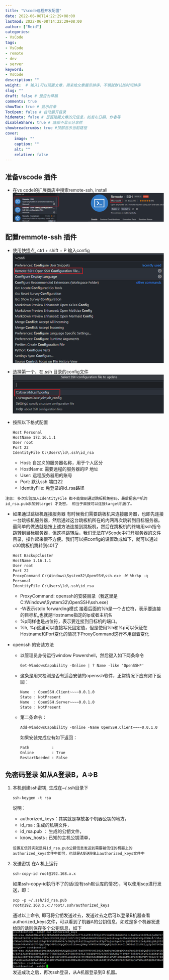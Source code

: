 ```yaml
---
title: "Vscode远程开发配置"
date: 2022-06-08T14:22:29+08:00
lastmod: 2022-06-08T14:22:29+08:00
author: ["Reid"]
categories: 
- VsCode
tags: 
- VsCode
- remote
- dev
- server
keyword:
- VsCode
description: ""
weight:  # 输入1可以顶置文章，用来给文章展示排序，不填就默认按时间排序
slug: ""
draft: false # 是否为草稿
comments: true
showToc: true # 显示目录
TocOpen: false # 自动展开目录
hidemeta: false # 是否隐藏文章的元信息，如发布日期、作者等
disableShare: true # 底部不显示分享栏
showbreadcrumbs: true #顶部显示当前路径
cover:
    image: ""
    caption: ""
    alt: ""
    relative: false
---
```


## 准备vscode 插件

- 在vs code的扩展商店中搜索remote-ssh, install
  ![remote-ssh](https://raw.githubusercontent.com/Reid00/image-host/main/20210817/image.5riodcmvsr00.png)

## 配置remmote-ssh 插件

- 使用快捷点, ctrl + shift + P 输入config
  ![config remote-ssh](https://raw.githubusercontent.com/Reid00/image-host/main/20210817/image.4x51cb1ih0o0.png)

- 选择第一个，在.ssh 目录的config文件
  ![directory](https://raw.githubusercontent.com/Reid00/image-host/main/20210817/image.2m9h9eqcwwc0.png)

- 按照以下格式配置

  ```shell
  Host Personal
  HostName 172.16.1.1
  User root
  Port 22
  IdentityFile C:\Users\ld\.ssh\id_rsa
  ```

  - Host: 自定义的服务器名称，用于个人区分
  - HostName: 需要远程的服务器的IP 地址
  - User: 远程服务器用的账号
  - Port: 默认ssh 端口22
  - IdentityFile: 免登录的id_rsa路径

`注意: 多次实验加入IdentityFile 都不能做到通过跳板机免密码，最后把客户机的id_rsa.pub添加到target 才免密， 相当于直接可以连接target机器了。`

- 如果通过跳板机连接服务器
  有时候我们需要跳板机来连接服务器，也即先连接一台跳板机服务器，然后通过这台跳板机所在的内网再次跳转到目标服务器。
  最简单的做法就是按上述方法连接到跳板机，然后在跳板机的终端用ssh指令跳转到目标服务器，但这样跳转后，我们无法在VScode中打开服务器的文件目录，操作起来很不方便。我们可以把config的设置改成如下，就可以通过c00跳板机跳转到c01了

    ```shell
    Host BackupCluster
    HostName 1.16.1.1
    User root
    Port 22
    ProxyCommand C:\Windows\System32\OpenSSH\ssh.exe -W %h:%p -q Personal
    IdentityFile C:\Users\ld\.ssh\id_rsa
    ```

    - ProxyCommand: openssh的安装目录（我这里是C:\Windows\System32\OpenSSH\ssh.exe）
    - -W表示stdio forwarding模式 接着后面的%h是一个占位符，表示要连接的目标机,也就是Hostname指定的ip或者主机名
    - %p同样也是占位符，表示要连接到目标机的端口。
    - %h, %p这里可以直接写死固定值，但是使用%h和%p可以保证在Hostname和Port变化的情况下ProxyCommand这行不用跟着变化

- openssh 的安装方法

  - 以管理员身份运行window Powershell，然后键入如下两条命令

    ```shell
    Get-WindowsCapability -Online | ? Name -like 'OpenSSH*'
    ```

  - 这条是用来检测是否有适合安装的openssh软件，正常情况下应有如下返回：

    ```shell
    Name  : OpenSSH.Client~~~~0.0.1.0
    State : NotPresent
    Name  : OpenSSH.Server~~~~0.0.1.0
    State : NotPresent
    ```

  - 第二条命令：

    ```shell
    Add-WindowsCapability -Online -Name OpenSSH.Client~~~~0.0.1.0
    ```

    如果安装完成应有如下返回：

    ```shell
    Path          :
    Online        : True
    RestartNeeded : False
    ```

## 免密码登录 如从A登录B，A=>B

1. 本机创建ssh密钥, 生成在~/.ssh目录下

   ```shell
   ssh-keygen -t rsa
   ```

   说明：

   - authorized_keys：其实就是存放各个机器公钥的地方，
   - id_rsa : 生成的私钥文件，
   - id_rsa.pub ： 生成的公钥文件，
   - know_hosts : 已知的主机公钥清单，

   `设置互信其实就是将id_rsa.pub公钥信息发送到需要被信任的机器上的authorized_keys文件中即可，也就是A发送到B上authorized_keys文件中`

2. 发送密钥
   在A 机上运行

   ```shell
   ssh-copy-id root@192.168.x.x
   ```

   如果ssh-copy-id执行不了的话(没有ssh默认库的情况)，可以使用scp进行发送，即：

   ```shell
   scp -p ~/.ssh/id_rsa.pub root@192.168.x.x:/root/.ssh/authorized_keys
   ```

   通过以上命令, 即可将公钥发送过去，发送过去之后可以登录B机器查看authorized_keys文件，可以看到了机器A的公钥信息，如过是多个机器发送给B的话则保存多个公钥信息，如下
   ![ssh](https://raw.githubusercontent.com/Reid00/image-host/main/20210817/image.59r5imjs9bc0.png)
   发送成功之后，再次ssh登录，从A机器登录到B 机器。
